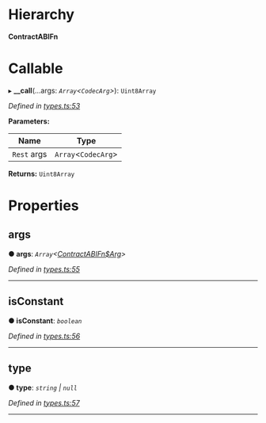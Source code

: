 

# Hierarchy

**ContractABIFn**

# Callable
▸ **__call**(...args: *`Array`<`CodecArg`>*): `Uint8Array`

*Defined in [types.ts:53](https://github.com/polkadot-js/api/blob/9d00dce/packages/api-contract/src/types.ts#L53)*

**Parameters:**

| Name | Type |
| ------ | ------ |
| `Rest` args | `Array`<`CodecArg`> |

**Returns:** `Uint8Array`

# Properties

<a id="args"></a>

##  args

**● args**: *`Array`<[ContractABIFn$Arg](_types_.contractabifn_arg.md)>*

*Defined in [types.ts:55](https://github.com/polkadot-js/api/blob/9d00dce/packages/api-contract/src/types.ts#L55)*

___
<a id="isconstant"></a>

##  isConstant

**● isConstant**: *`boolean`*

*Defined in [types.ts:56](https://github.com/polkadot-js/api/blob/9d00dce/packages/api-contract/src/types.ts#L56)*

___
<a id="type"></a>

##  type

**● type**: *`string` \| `null`*

*Defined in [types.ts:57](https://github.com/polkadot-js/api/blob/9d00dce/packages/api-contract/src/types.ts#L57)*

___

